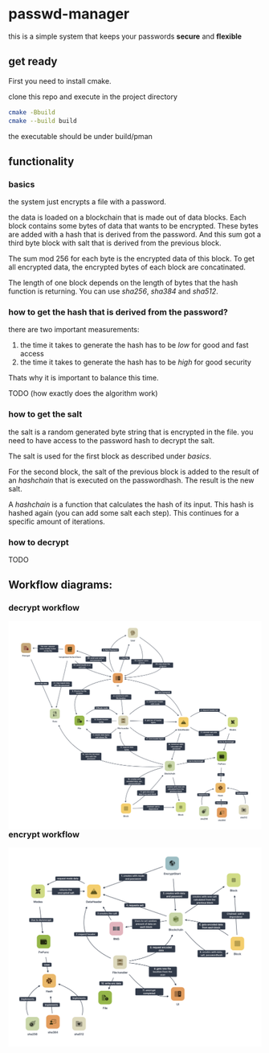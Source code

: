 # passwd-manager
this is a simple system that keeps your passwords **secure** and **flexible**

## get ready
First you need to install cmake.
<!--For ubuntu:
```sh 
sudo apt install cmake
```-->
clone this repo and execute in the project directory
```sh
cmake -Bbuild
cmake --build build
```
the executable should be under build/pman

## functionality
### basics
the system just encrypts a file with a password.

the data is loaded on a blockchain that is made out of data blocks.
Each block contains some bytes of data that wants to be encrypted.
These bytes are added with a hash that is derived from the password.
And this sum got a third byte block with salt that is derived from the previous block.

The sum mod 256 for each byte is the encrypted data of this block.
To get all encrypted data, the encrypted bytes of each block are concatinated.

The length of one block depends on the length of bytes that the hash function is returning. You can use *sha256*, *sha384* and *sha512*.

### how to get the hash that is derived from the password?

there are two important measurements:
1. the time it takes to generate the hash has to be *low* for good and fast access
2. the time it takes to generate the hash has to be *high* for good security

Thats why it is important to balance this time.

TODO (how exactly does the algorithm work)

### how to get the salt
the salt is a random generated byte string that is encrypted in the file.
you need to have access to the password hash to decrypt the salt.

The salt is used for the first block as described under *basics*.

For the second block, the salt of the previous block is added to the result
of an *hashchain* that is executed on the passwordhash.
The result is the new salt.

A *hashchain* is a function that calculates the hash of its input.
This hash is hashed again (you can add some salt each step).
This continues for a specific amount of iterations.

### how to decrypt

TODO



## Workflow diagrams:
### decrypt workflow
<img src="docs/decrypt.png"
     alt="Decrypt workflow"
     style="float: left; margin-right: 10px;"
 />
### encrypt workflow
 <img src="docs/encrypt.png"
     alt="Decrypt workflow"
     style="float: left; margin-right: 10px;"
 />
